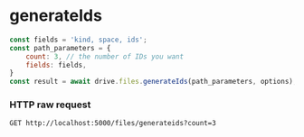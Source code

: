 # generateIds
```js
const fields = 'kind, space, ids';
const path_parameters = {
    count: 3, // the number of IDs you want
    fields: fields,
}
const result = await drive.files.generateIds(path_parameters, options);
```

### HTTP raw request
```text
GET http://localhost:5000/files/generateids?count=3
```